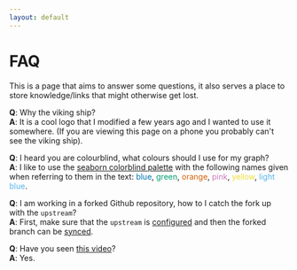 ```yaml
---
layout: default
---
```


# FAQ

This is a page that aims to answer some questions, it also serves a place to store knowledge/links that might otherwise get lost. 

**Q**: Why the viking ship?<br>
**A**: It is a cool logo that I modified a few years ago and I wanted to use it somewhere. (If you are viewing this page on a phone you probably can't see the viking ship).

**Q**: I heard you are colourblind, what colours should I use for my graph?<br>
**A**: I like to use the [seaborn colorblind palette](https://github.com/mwaskom/seaborn/blob/d25872b0fc99dbf7e666a91f59bd4ed125186aa1/seaborn/palettes.py#L43) with the following names given when referring to them in the text: <font color="#0173B2">blue</font>, <font color="#029E73">green</font>, <font color="#D55E00">orange</font>, <font color="#CC78BC">pink</font>, <font color="#ECE133">yellow</font>, <font color="#56B4E9">light blue</font>. 

**Q**: I am working in a forked Github repository, how to I catch the fork up with the `upstream`?<br>
**A**: First, make sure that the `upstream` is [configured](https://docs.github.com/en/pull-requests/collaborating-with-pull-requests/working-with-forks/configuring-a-remote-repository-for-a-fork) and then the forked branch can be [synced](https://docs.github.com/en/pull-requests/collaborating-with-pull-requests/working-with-forks/syncing-a-fork#syncing-a-fork-branch-from-the-command-line).

**Q**: Have you seen [this video](https://www.google.com/url?sa=t&rct=j&q=&esrc=s&source=web&cd=&cad=rja&uact=8&ved=2ahUKEwjB59-Q6Ir8AhUgQPEDHUDVAvAQtwJ6BAgaEAI&url=https%3A%2F%2Fwww.youtube.com%2Fwatch%3Fv%3DNMS2VnDveP8&usg=AOvVaw0y7yjfAS68I5iPQUxMU3Pv)?<br>
**A**: Yes.